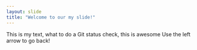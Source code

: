 ```yaml
---
layout: slide
title: "Welcome to our my slide!"
---
```

This is my text, what to do a Git status check, this is awesome
Use the left arrow to go back!